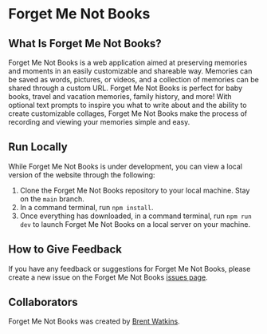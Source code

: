 # Forget Me Not Books

## What Is Forget Me Not Books?

Forget Me Not Books is a web application aimed at preserving memories and moments in an easily customizable and shareable way.
Memories can be saved as words, pictures, or videos, and a collection of memories can be shared through a custom URL.
Forget Me Not Books is perfect for baby books, travel and vacation memories, family history, and more!
With optional text prompts to inspire you what to write about and the ability to create customizable collages, Forget Me Not Books make the process of recording and viewing your memories simple and easy.

## Run Locally

While Forget Me Not Books is under development, you can view a local version of the website through the following:

1. Clone the Forget Me Not Books repository to your local machine. Stay on the `main` branch.
2. In a command terminal, run `npm install`.
3. Once everything has downloaded, in a command terminal, run `npm run dev` to launch Forget Me Not Books on a local server on your machine.

## How to Give Feedback

If you have any feedback or suggestions for Forget Me Not Books, please create a new issue on the Forget Me Not Books [issues page](https://github.com/brent-watkins/forget-me-not-books/issues).

## Collaborators

Forget Me Not Books was created by [Brent Watkins](https://github.com/brent-watkins).

